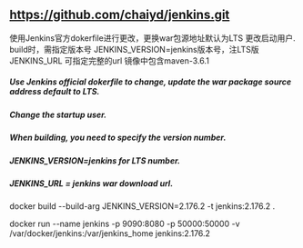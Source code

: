 ## https://github.com/chaiyd/jenkins.git


使用Jenkins官方dokerfile进行更改，更换war包源地址默认为LTS
更改启动用户.
build时，需指定版本号
JENKINS_VERSION=jenkins版本号，注LTS版
JENKINS_URL 可指定完整的url
镜像中包含maven-3.6.1

##### Use Jenkins official dokerfile to change, update the war package source address default to LTS. 
##### Change the startup user.
##### When building, you need to specify the version number. 
##### JENKINS_VERSION=jenkins for LTS number.
##### JENKINS_URL = jenkins war download url.

docker build --build-arg JENKINS_VERSION=2.176.2 -t jenkins:2.176.2 .

docker run --name jenkins -p 9090:8080 -p 50000:50000 -v /var/docker/jenkins:/var/jenkins_home jenkins:2.176.2
